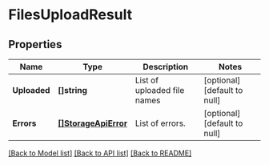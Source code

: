 # FilesUploadResult

## Properties
Name | Type | Description | Notes
------------ | ------------- | ------------- | -------------
**Uploaded** | **[]string** | List of uploaded file names | [optional] [default to null]
**Errors** | [**[]StorageApiError**](StorageApiError.md) | List of errors. | [optional] [default to null]

[[Back to Model list]](../README.md#documentation-for-models) [[Back to API list]](../README.md#documentation-for-api-endpoints) [[Back to README]](../README.md)


